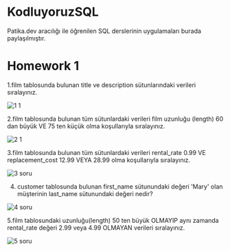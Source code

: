 # KodluyoruzSQL
Patika.dev aracılığı ile öğrenilen SQL derslerinin uygulamaları burada paylaşılmıştır.
# Homework 1
1.film tablosunda bulunan title ve description sütunlarındaki verileri sıralayınız.

![1 1](https://user-images.githubusercontent.com/83791722/152821361-7112bafc-5dae-4c14-9813-96004fae7518.png)

2.film tablosunda bulunan tüm sütunlardaki verileri film uzunluğu (length) 60 dan büyük VE 75 ten küçük olma koşullarıyla sıralayınız.


![2 1](https://user-images.githubusercontent.com/83791722/152821378-0acae13d-624d-401b-9cfc-e5fe828f3dec.png)


3.film tablosunda bulunan tüm sütunlardaki verileri rental_rate 0.99 VE replacement_cost 12.99 VEYA 28.99 olma koşullarıyla sıralayınız.

![3 soru](https://user-images.githubusercontent.com/83791722/152820857-56310764-af15-4e7e-bc57-e95431b99ce9.png)


4. customer tablosunda bulunan first_name sütunundaki değeri 'Mary' olan müşterinin last_name sütunundaki değeri nedir?

![4 soru](https://user-images.githubusercontent.com/83791722/152820933-1e794ea3-7bf8-4612-9d26-0f29152833bd.png)


5.film tablosundaki uzunluğu(length) 50 ten büyük OLMAYIP aynı zamanda rental_rate değeri 2.99 veya 4.99 OLMAYAN verileri sıralayınız.

![5 soru](https://user-images.githubusercontent.com/83791722/152821002-921a73fd-a4dc-45e5-87cf-9825b6f990c7.png)
